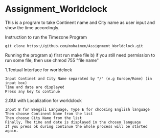 Assignment_Worldclock
=====================

This is a program to take Continent name and City name as user input and show the time accordingly.

Instruction to run the Timezone Program

    git clone https://github.com/mohaimen/Assignment_Worldclock.git
   
Running the program
    a) first run make file
    b) if you still need permission to run some file, then use chmod 755 "file name"

1.Textual Interface for worldclock

    Input Continet and City Name separated by "/" (e.g Europe/Rome) (in input box)
    Time and date are displayed
    Press any key to continue

2.GUI with Localization for worldclock
    
    Input B for Bengali Language, Type E for choosing English language
    Then choose Continent Name from the list
    Then choose City Name from the list
    Finally, The time and date is displayed in the chosen language
    If you press ok during continue the whole process will be started again.
